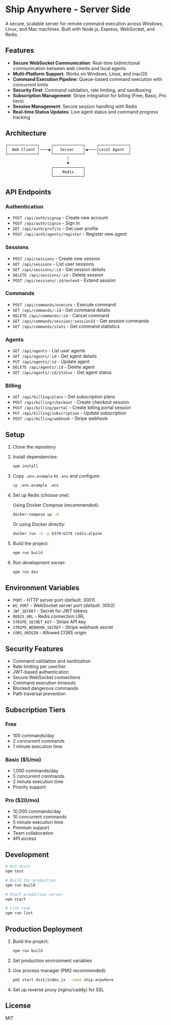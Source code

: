 # Ship Anywhere - Server Side

A secure, scalable server for remote command execution across Windows, Linux, and Mac machines. Built with Node.js, Express, WebSocket, and Redis.

## Features

- **Secure WebSocket Communication**: Real-time bidirectional communication between web clients and local agents
- **Multi-Platform Support**: Works on Windows, Linux, and macOS
- **Command Execution Pipeline**: Queue-based command execution with concurrent limits
- **Security First**: Command validation, rate limiting, and sandboxing
- **Subscription Management**: Stripe integration for billing (Free, Basic, Pro tiers)
- **Session Management**: Secure session handling with Redis
- **Real-time Status Updates**: Live agent status and command progress tracking

## Architecture

```
┌─────────────┐     ┌─────────────┐     ┌─────────────┐
│  Web Client │────▶│   Server    │◀────│Local Agent  │
└─────────────┘     └─────────────┘     └─────────────┘
                           │
                           ▼
                    ┌─────────────┐
                    │    Redis    │
                    └─────────────┘
```

## API Endpoints

### Authentication
- `POST /api/auth/signup` - Create new account
- `POST /api/auth/signin` - Sign in
- `GET /api/auth/profile` - Get user profile
- `POST /api/auth/agents/register` - Register new agent

### Sessions
- `POST /api/sessions` - Create new session
- `GET /api/sessions` - List user sessions
- `GET /api/sessions/:id` - Get session details
- `DELETE /api/sessions/:id` - Delete session
- `POST /api/sessions/:id/extend` - Extend session

### Commands
- `POST /api/commands/execute` - Execute command
- `GET /api/commands/:id` - Get command details
- `DELETE /api/commands/:id` - Cancel command
- `GET /api/commands/session/:sessionId` - Get session commands
- `GET /api/commands/stats` - Get command statistics

### Agents
- `GET /api/agents` - List user agents
- `GET /api/agents/:id` - Get agent details
- `PUT /api/agents/:id` - Update agent
- `DELETE /api/agents/:id` - Delete agent
- `GET /api/agents/:id/status` - Get agent status

### Billing
- `GET /api/billing/plans` - Get subscription plans
- `POST /api/billing/checkout` - Create checkout session
- `POST /api/billing/portal` - Create billing portal session
- `PUT /api/billing/subscription` - Update subscription
- `POST /api/billing/webhook` - Stripe webhook

## Setup

1. Clone the repository
2. Install dependencies:
   ```bash
   npm install
   ```

3. Copy `.env.example` to `.env` and configure:
   ```bash
   cp .env.example .env
   ```

4. Set up Redis (choose one):
   
   Using Docker Compose (recommended):
   ```bash
   docker-compose up -d
   ```
   
   Or using Docker directly:
   ```bash
   docker run -d -p 6379:6379 redis:alpine
   ```

5. Build the project:
   ```bash
   npm run build
   ```

6. Run development server:
   ```bash
   npm run dev
   ```

## Environment Variables

- `PORT` - HTTP server port (default: 3001)
- `WS_PORT` - WebSocket server port (default: 3002)
- `JWT_SECRET` - Secret for JWT tokens
- `REDIS_URL` - Redis connection URL
- `STRIPE_SECRET_KEY` - Stripe API key
- `STRIPE_WEBHOOK_SECRET` - Stripe webhook secret
- `CORS_ORIGIN` - Allowed CORS origin

## Security Features

- Command validation and sanitization
- Rate limiting per user/tier
- JWT-based authentication
- Secure WebSocket connections
- Command execution timeouts
- Blocked dangerous commands
- Path traversal prevention

## Subscription Tiers

### Free
- 100 commands/day
- 2 concurrent commands
- 1 minute execution time

### Basic ($5/mo)
- 1,000 commands/day
- 5 concurrent commands
- 2 minute execution time
- Priority support

### Pro ($20/mo)
- 10,000 commands/day
- 10 concurrent commands
- 5 minute execution time
- Premium support
- Team collaboration
- API access

## Development

```bash
# Run tests
npm test

# Build for production
npm run build

# Start production server
npm start

# Lint code
npm run lint
```

## Production Deployment

1. Build the project:
   ```bash
   npm run build
   ```

2. Set production environment variables

3. Use process manager (PM2 recommended):
   ```bash
   pm2 start dist/index.js --name ship-anywhere
   ```

4. Set up reverse proxy (nginx/caddy) for SSL

## License

MIT